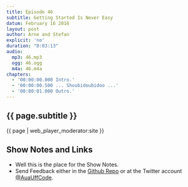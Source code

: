 ```yaml
---
title: Episode 46
subtitle: Getting Started Is Never Easy
datum: February 16 2016
layout: post
author: Arne and Stefan
explicit: 'no'
duration: "0:03:13"
audio:
  mp3: 46.mp3
  ogg: 46.ogg
  m4a: 46.m4a
chapters:
  - '00:00:00.000 Intro.'
  - '00:00:00.500 ... Shoubidoubidoo ...'
  - '00:00:01.000 Outro.'
---
```


## {{ page.subtitle }}

{{ page | web_player_moderator:site }}

## Show Notes and Links

  * Well this is the place for the Show Notes.
  * Send Feedback either in the [Github Repo](https://github.com/haslinger/jekyll-octopod) or at the Twitter account [@AuaUffCode](http://twitter.com/@AuaUffCode).
